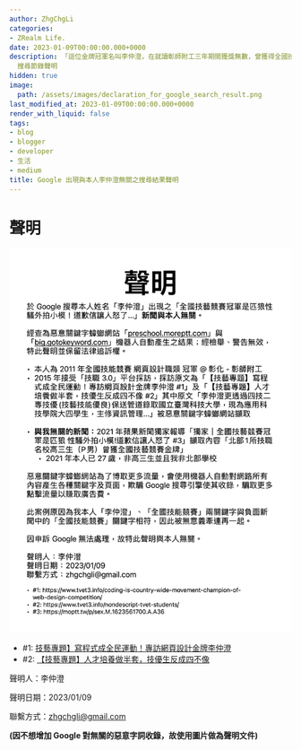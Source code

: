 ```yaml
---
author: ZhgChgLi
categories:
- ZRealm Life.
date: 2023-01-09T00:00:00.000+0000
description: 「這位金牌冠軍名叫李仲澄，在就讀彰師附工三年期間獲獎無數，曾獲得全國技能競賽網頁設計第五名、金牌，以及預備國手的資格。李仲澄更透過四技二專技優(技藝技能優良)保送管道錄取國立臺灣科技大學，現為應用科技學院大四學生，主修資訊管理。」Google
  搜尋節錄聲明
hidden: true
image:
  path: /assets/images/declaration_for_google_search_result.png
last_modified_at: 2023-01-09T00:00:00.000+0000
render_with_liquid: false
tags:
- blog
- blogger
- developer
- 生活
- medium
title: Google 出現與本人李仲澄無關之搜尋結果聲明
---
```


# 聲明

![聲明稿](/assets/images/declaration_for_google_search_result.png)


- #1: [技藝專題】寫程式成全民運動！專訪網頁設計金牌李仲澄](https://www.tvet3.info/coding-is-country-wide-movement-champion-of-web-design-competition/)
- #2: [【技藝專題】人才培養做半套，技優生反成四不像](https://www.tvet3.info/nondescript-tvet-students/)

聲明人：李仲澄

聲明日期：2023/01/09

聯繫方式：zhgchgli@gmail.com

**(因不想增加 Google 對無關的惡意字詞收錄，故使用圖片做為聲明文件)**